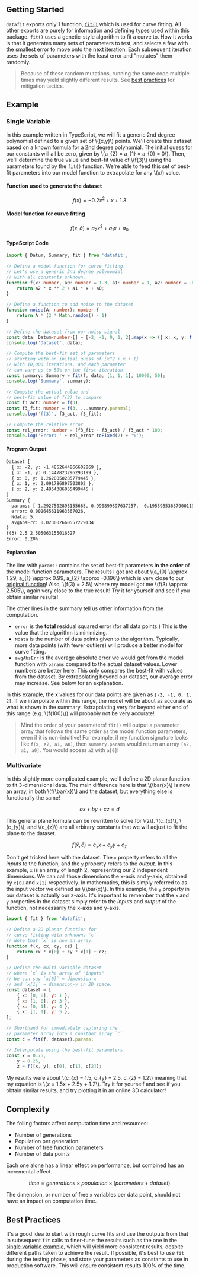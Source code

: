 ## Getting Started

`datafit` exports only 1 function, [`fit()`](https://npm.nicfv.com/datafit/functions/fit-1.html) which is used for curve fitting. All other exports are purely for information and defining types used within this package. `fit()` uses a genetic-style algorithm to fit a curve to. How it works is that it generates many sets of parameters to test, and selects a few with the smallest error to move onto the next iteration. Each subsequent iteration uses the sets of parameters with the least error and "mutates" them randomly.

> Because of these random mutations, running the same code multiple times may yield slightly different results. See [best practices](#best-practices) for mitigation tactics.

## Example

### Single Variable

In this example written in TypeScript, we will fit a generic 2nd degree polynomial defined to a given set of \\\((x,y)\\\) points. We'll create this dataset based on a known formula for a 2nd degree polynomial. The initial guess for our constants will all be zero, given by \\\(a_{2} = a_{1} = a_{0} = 0\\\). Then, we'll determine the true value and best-fit value of \\\(f(3)\\\) using the parameters found by the `fit()` function. We're able to feed this set of best-fit parameters into our model function to extrapolate for any \\\(x\\\) value.

#### Function used to generate the dataset

$$f(x) = -0.2x^{2} + x + 1.3$$

#### Model function for curve fitting

$$f(x, \bar{a}) = a_{2}x^{2} + a_{1}x + a_{0}$$

#### TypeScript Code

```ts
import { Datum, Summary, fit } from 'datafit';

// Define a model function for curve fitting.
// Let's use a generic 2nd degree polynomial
// with all constants unknown.
function f(x: number, a0: number = 1.3, a1: number = 1, a2: number = -0.2): number {
    return a2 * x ** 2 + a1 * x + a0;
}

// Define a function to add noise to the dataset
function noise(A: number): number {
    return A * (2 * Math.random() - 1)
}

// Define the dataset from our noisy signal
const data: Datum<number>[] = [-2, -1, 0, 1, 2].map(x => ({ x: x, y: f(x) + noise(0.1) }));
console.log('Dataset', data);

// Compute the best-fit set of parameters
// starting with an initial guess of [x^2 + x + 1]
// with 10,000 iterations, and each parameter
// can vary up to 50% on the first iteration
const summary: Summary = fit(f, data, [1, 1, 1], 10000, 50);
console.log('Summary', summary);

// Compute the actual value and
// best-fit value of f(3) to compare
const f3_act: number = f(3);
const f3_fit: number = f(3, ...summary.params);
console.log('f(3)', f3_act, f3_fit);

// Compute the relative error
const rel_error: number = (f3_fit - f3_act) / f3_act * 100;
console.log('Error: ' + rel_error.toFixed(2) + '%');
```

#### Program Output

```txt
Dataset [
  { x: -2, y: -1.4852644866602869 },
  { x: -1, y: 0.1447823296293199 },
  { x: 0, y: 1.2620050285779445 },
  { x: 1, y: 2.091786897503802 },
  { x: 2, y: 2.4954386055499445 }
]
Summary {
  params: [ 1.2927502895155665, 0.990899897637257, -0.19559853637900115 ],
  error: 0.002645611963567026,
  Ndata: 5,
  avgAbsErr: 0.023002660557279134
}
f(3) 2.5 2.505063155016327
Error: 0.20%
```

#### Explanation

The line with `params:` contains the set of best-fit parameters **in the order** of the model function parameters. The results I got are about \\\(a_{0} \approx 1.29, a_{1} \approx 0.99, a_{2} \approx -0.196\\\) which is very close to our [original function](#function-used-to-generate-the-dataset)! Also, \\\(f(3) = 2.5\\\) where my model got me \\\(f(3) \approx 2.505\\\), again very close to the true result! Try it for yourself and see if you obtain similar results!

The other lines in the summary tell us other information from the computation.

- `error` is the **total** residual squared error (for all data points.) This is the value that the algorithm is minimizing.
- `Ndata` is the number of data points given to the algorithm. Typically, more data points (with fewer outliers) will produce a better model for curve fitting.
- `avgAbsErr` is the average absolute error we would get from the model function with `params` compared to the actual dataset values. Lower numbers are better here. This only compares the best-fit with values from the dataset. By extrapolating beyond our dataset, our average error may increase. See below for an explanation.

In this example, the x values for our data points are given as `[-2, -1, 0, 1, 2]`. If we interpolate within this range, the model will be about as accurate as what is shown in the summary. Extrapolating very far beyond either end of this range (e.g. \\\(f(100)\\\)) will probably not be very accurate!

> Mind the order of your parameters! `fit()` will output a parameter array that follows the same order as the model function parameters, even if it is non-intuitive! For example, if my function signature looks like `f(x, a2, a1, a0)`, then `summary.params` would return an array `[a2, a1, a0]`. You would access `a2` with `a[0]`!

### Multivariate

In this slightly more complicated example, we'll define a 2D planar function to fit 3-dimensional data. The main difference here is that \\\(\bar{x}\\\) is now an array, in both \\\(f(\bar{x})\\\) and the dataset, but everything else is functionally the same!

$$ax + by + cz = d$$

This general plane formula can be rewritten to solve for \\\(z\\\). \\\(c_{x}\\\), \\\(c_{y}\\\), and \\\(c_{z}\\\) are all arbirary constants that we will adjust to fit the plane to the dataset.

$$f(\bar{x}, \bar{c}) = c_{x}x + c_{y}y + c_{z}$$

Don't get tricked here with the dataset. The `x` property refers to all the *inputs* to the function, and the `y` property refers to the *output*. In this example, `x` is an array of length 2, representing our 2 independent dimensions. We can call those dimensions the x-axis and y-axis, obtained by `x[0]` and `x[1]` respectively. In mathematics, this is simply referred to as the input vector we defined as \\\(\bar{x}\\\). In this example, the `y` property in our dataset is actually our z-axis. It's important to remember that the `x` and `y` properties in the dataset simply refer to the *inputs* and *output* of the function, not necessarily the x-axis and y-axis.

```js
import { fit } from 'datafit';

// Define a 2D planar function for
// curve fitting with unknowns `c`
// Note that `x` is now an array.
function f(x, cx, cy, cz) {
    return cx * x[0] + cy * x[1] + cz;
}

// Define the multi-variable dataset
// where `x` is the array of "inputs"
// We can say `x[0]` = dimension-x
// and `x[1]` = dimension-y in 2D space.
const dataset = [
    { x: [0, 0], y: 1 },
    { x: [1, 0], y: 3 },
    { x: [0, 1], y: 4 },
    { x: [1, 1], y: 5 },
];

// Shorthand for immediately capturing the
// parameter array into a constant array `c`
const c = fit(f, dataset).params;

// Interpolate using the best-fit parameters.
const x = 0.75,
    y = 0.25,
    z = f([x, y], c[0], c[1], c[2]);
```

My results were about \\\(c_{x} = 1.5, c_{y} = 2.5, c_{z} = 1.2\\\) meaning that my equation is \\\(z = 1.5x + 2.5y + 1.2\\\). Try it for yourself and see if you obtain similar results, and try plotting it in an online 3D calculator!

## Complexity

The folling factors affect computation time and resources:

- Number of generations
- Population per generation
- Number of free function parameters
- Number of data points

Each one alone has a linear effect on performance, but combined has an incremental effect.

$$time = generations \times population \times ( parameters + dataset )$$

The dimension, or number of free `x` variables per data point, should not have an impact on computation time.

## Best Practices

It's a good idea to start with rough curve fits and use the outputs from that in subsequent `fit` calls to finer-tune the results such as the one in the [single variable example](#single-variable), which will yield more consistent results, despite different paths taken to achieve the result. If possible, it's best to use `fit` during the testing phase, and store your parameters as constants to use in production software. This will ensure consistent results 100% of the time.
